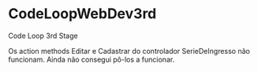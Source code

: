 # CodeLoopWebDev3rd
Code Loop 3rd Stage

Os action methods Editar e Cadastrar do controlador SerieDeIngresso não funcionam.
Ainda não consegui pô-los a funcionar.
